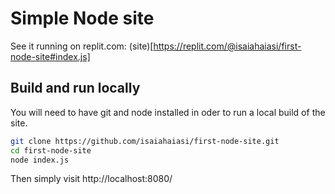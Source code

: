 # Simple Node site

See it running on replit.com: (site)[https://replit.com/@isaiahaiasi/first-node-site#index.js]

## Build and run locally
You will need to have git and node installed in oder to run a local build of the site.
```sh
git clone https://github.com/isaiahaiasi/first-node-site.git
cd first-node-site
node index.js
```
Then simply visit http://localhost:8080/

